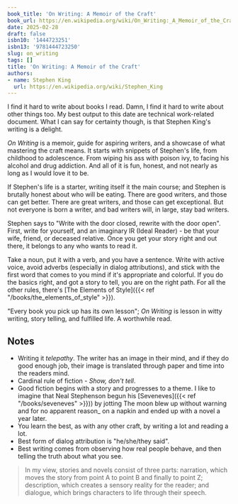 ```yaml
---
book_title: 'On Writing: A Memoir of the Craft'
book_url: https://en.wikipedia.org/wiki/On_Writing:_A_Memoir_of_the_Craft
date: 2025-02-28
draft: false
isbn10: '1444723251'
isbn13: '9781444723250'
slug: on_writing
tags: []
title: 'On Writing: A Memoir of the Craft'
authors:
- name: Stephen King
  url: https://en.wikipedia.org/wiki/Stephen_King
---
```


I find it hard to write about books I read. Damn, I find it hard to write about other things too. My best output to this date are technical work-related document. What I can say for certainty though, is that Stephen King's writing is a delight.

_On Writing_ is a memoir, guide for aspiring writers, and a showcase of what mastering the craft means. It starts with snippets of Stephen's life, from childhood to adolescence. From wiping his ass with poison ivy, to facing his alcohol and drug addiction. And all of it is fun, honest, and not nearly as long as I would love it to be.

If Stephen's life is a starter, writing itself it the main course; and Stephen is brutally honest about who will be eating. There are good writers, and those can get better. There are great writers, and those can get exceptional. But not everyone is born a writer, and bad writers will, in large, stay bad writers.

Stephen says to "Write with the door closed, rewrite with the door open". First, write for yourself, and an imaginary IR (Ideal Reader) - be that your wife, friend, or deceased relative. Once you get your story right and out there, it belongs to any who wants to read it.

Take a noun, put it with a verb, and you have a sentence. Write with active voice, avoid adverbs (especially in dialog attributions), and stick with the first word that comes to you mind if it's appropriate and colorful. If you do the basics right, and got a story to tell, you are on the right path. For all the other rules, there's [The Elements of Style]({{< ref "/books/the_elements_of_style" >}}).

"Every book you pick up has its own lesson"; _On Writing_ is lesson in witty writing, story telling, and fulfilled life. A worthwhile read.

## Notes

- Writing it _telepathy_. The writer has an image in their mind, and if they do good enough job, their image is translated through paper and time into the readers mind.
- Cardinal rule of fiction - _Show, don't tell_.
- Good fiction begins with a story and progresses to a theme. I like to imagine that Neal Stephenson begun his [Seveneves]({{< ref "/books/seveneves" >}})) by jotting The moon blew up without warning and for no apparent reason_ on a napkin and ended up with a novel a year later.
- You learn the best, as with any other craft, by writing a lot and reading a lot.
- Best form of dialog attribution is "he/she/they said".
- Best writing comes from observing how real people behave, and then telling the truth about what you see.

> In my view, stories and novels consist of three parts: narration, which moves the story from point A to point B and finally to point Z; description, which creates a sensory reality for the reader; and dialogue, which brings characters to life through their speech.
